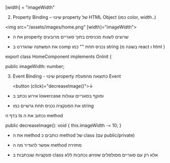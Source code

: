 [width] = "imageWidth"


2.	Property Binding – שינוי property של HTML Object (כמו color, width..) 

<img  src="/assets/images/home.png" [width]="imageWidth">

-	את ה property שרוצים לשנות מכניסים בתוך סוגריים מרובעים

-	את המשתנה שהגדרנו ב comp  נכניס תחת "" כמו string (בשונה מ react ו html )

export class HomeComponent implements OnInit {
   
 public imageWidth: number;

3.	Event Binding - שינוי property כתוצאה מהפעלת Event

    <button (click)="decreaseImage()">&darr;</button>

-	אירוע נכתב ב lowercase ומוקף בסוגריים עגולות

-	את הפונקציה נכניס תחת גרשיים כמו string

בדף ה ts נכתוב את ה method

 public decreaseImage(): void {
        this.imageWidth -= 10;
    }


-	את ה method כותבים כ method של class (עם public/private)
 
-	אפשר להגדיר מה ה method מחזירה

-	פונקציות שנכתבות ב class נכתבות ללא arrow אלא רק עם סוגריים מסולסלים
